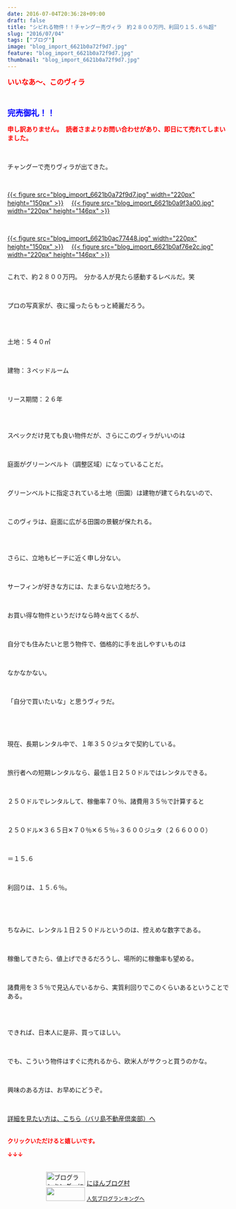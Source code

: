 ```yaml
---
date: 2016-07-04T20:36:28+09:00
draft: false
title: "シビれる物件！！チャングー売ヴィラ　約２８００万円、利回り１５.６％超"
slug: "2016/07/04"
tags: ["ブログ"]
image: "blog_import_6621b0a72f9d7.jpg"
feature: "blog_import_6621b0a72f9d7.jpg"
thumbnail: "blog_import_6621b0a72f9d7.jpg"
---
```

<p><font color="#ff0000" size="3"><strong>いいなあ～、このヴィラ</strong></font></p><br/><p><font color="#0000ff" size="4"><strong>完売御礼！！</strong></font></p><p><font color="#ff0000"><strong>申し訳ありません。　読者さまよりお問い合わせがあり、即日にて売れてしまいました。</strong></font></p><br/><p>チャングーで売りヴィラが出てきた。</p><br/><p><a href="blog_import_6621b0a86889c.jpg">{{< figure src="blog_import_6621b0a72f9d7.jpg" width="220px" height="150px" >}}</a> 　<a href="blog_import_6621b0ab380c7.jpg">{{< figure src="blog_import_6621b0a9f3a00.jpg" width="220px" height="146px" >}}</a> </p><br/><p><a href="blog_import_6621b0adb0258.jpg">{{< figure src="blog_import_6621b0ac77448.jpg" width="220px" height="150px" >}}</a> 　<a href="blog_import_6621b0b0adb5a.jpg">{{< figure src="blog_import_6621b0af76e2c.jpg" width="220px" height="146px" >}}</a> <br/><br/></p><p>これで、約２８００万円。　分かる人が見たら感動するレベルだ。笑<br/></p><br/><p>プロの写真家が、夜に撮ったらもっと綺麗だろう。</p><br/><br/><p>土地：５４０㎡</p><br/><p>建物：３ベッドルーム</p><br/><p>リース期間：２６年</p><br/><br/><p>スペックだけ見ても良い物件だが、さらにこのヴィラがいいのは</p><br/><p>庭面がグリーンベルト（調整区域）になっていることだ。</p><br/><p>グリーンベルトに指定されている土地（田園）は建物が建てられないので、</p><br/><p>このヴィラは、庭面に広がる田園の景観が保たれる。</p><br/><br/><p>さらに、立地もビーチに近く申し分ない。</p><br/><p>サーフィンが好きな方には、たまらない立地だろう。</p><br/><p>お買い得な物件というだけなら時々出てくるが、</p><br/><p>自分でも住みたいと思う物件で、価格的に手を出しやすいものは</p><br/><p>なかなかない。</p><br/><p>「自分で買いたいな」と思うヴィラだ。</p><p><br/></p><br/><p>現在、長期レンタル中で、１年３５０ジュタで契約している。</p><br/><p>旅行者への短期レンタルなら、最低１日２５０ドルではレンタルできる。</p><br/><p>２５０ドルでレンタルして、稼働率７０％、諸費用３５％で計算すると</p><br/><p>２５０ドル✕３６５日✕７０％✕６５％÷３６００ジュタ（２６６０００）</p><br/><p>＝１５.６</p><br/><p>利回りは、１５.６％。</p><p><br/></p><br/><p>ちなみに、レンタル１日２５０ドルというのは、控えめな数字である。</p><br/><p>稼働してきたら、値上げできるだろうし、場所的に稼働率も望める。</p><br/><p>諸費用を３５％で見込んでいるから、実質利回りでこのくらいあるということである。</p><br/><br/><p>できれば、日本人に是非、買ってほしい。</p><br/><p>でも、こういう物件はすぐに売れるから、欧米人がサクっと買うのかな。</p><br/><p>興味のある方は、お早めにどうぞ。</p><p><br/></p><p><a href="iin.co.jp" target="_blank">詳細を見たい方は、こちら（バリ島不動産倶楽部）へ<br/></a><br/></p><p><font color="#ff0000" size="2"><strong>クリックいただけると嬉しいです。<br/></strong></font></p><p><font color="#ff0000" size="2"><strong>↓↓↓</strong></font></p><p><br/><a href="ranking.html" target="_blank"><img border="0" alt="ブログランキング・にほんブログ村へ" src="data:image/svg+xml;charset=utf-8,%3Csvg%20xmlns%3D%22http%3A%2F%2Fwww.w3.org%2F2000%2Fsvg%22%20title%3D%22Placeholder%20for%20Images%22%20role%3D%22presentation%22%20viewBox%3D%220%200%2088%2031%22%20%2F%3E" width="88" height="31" data-src="https://img-proxy.blog-video.jp/images?url=http%3A%2F%2Fwww.blogmura.com%2Fimg%2Fwww88_31.gif" style="aspect-ratio: auto 88 / 31;"/><noscript><img border="0" alt="ブログランキング・にほんブログ村へ" src="https://img-proxy.blog-video.jp/images?url=http%3A%2F%2Fwww.blogmura.com%2Fimg%2Fwww88_31.gif" width="88" height="31"></noscript></a> <a href="ranking.html" target="_blank">にほんブログ村</a> <br/><a title="人気ブログランキングへ" href="link.php?1804582"><img border="0" src="data:image/svg+xml;charset=utf-8,%3Csvg%20xmlns%3D%22http%3A%2F%2Fwww.w3.org%2F2000%2Fsvg%22%20title%3D%22Placeholder%20for%20Images%22%20role%3D%22presentation%22%20viewBox%3D%220%200%2088%2031%22%20%2F%3E" width="88" height="31" data-src="https://blog.with2.net/img/banner/banner_22.gif" style="aspect-ratio: auto 88 / 31;"/><noscript><img border="0" src="https://blog.with2.net/img/banner/banner_22.gif" width="88" height="31"></noscript></a> <a style="FONT-SIZE: 12px" href="link.php?1804582">人気ブログランキングへ</a> </p>

